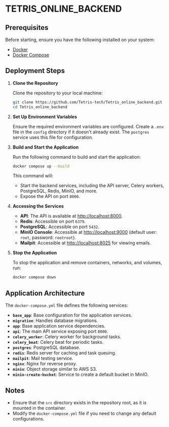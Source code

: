 # TETRIS_ONLINE_BACKEND

## Prerequisites

Before starting, ensure you have the following installed on your system:
- [Docker](https://www.docker.com/)
- [Docker Compose](https://docs.docker.com/compose/)

## Deployment Steps

1. **Clone the Repository**

   Clone the repository to your local machine:

   ```bash
   git clone https://github.com/Tetris-tech/Tetris_online_backend.git
   cd Tetris_online_backend
   ```

2. **Set Up Environment Variables**

   Ensure the required environment variables are configured. Create a `.env` file in the `config` directory if it doesn't already exist. The `postgres` service uses this file for configuration.

3. **Build and Start the Application**

   Run the following command to build and start the application:

   ```bash
   docker compose up --build
   ```

   This command will:
   - Start the backend services, including the API server, Celery workers, PostgreSQL, Redis, MinIO, and more.
   - Expose the API on port `8000`.

4. **Accessing the Services**

   - **API**: The API is available at [http://localhost:8000](http://localhost:8000).
   - **Redis**: Accessible on port `6379`.
   - **PostgreSQL**: Accessible on port `5432`.
   - **MinIO Console**: Accessible at [http://localhost:9000](http://localhost:9000) (default user: `root`, password: `rootroot`).
   - **Mailpit**: Accessible at [http://localhost:8025](http://localhost:8025) for viewing emails.

5. **Stop the Application**

   To stop the application and remove containers, networks, and volumes, run:

   ```bash
   docker compose down
   ```

## Application Architecture

The `docker-compose.yml` file defines the following services:

- **`base_app`**: Base configuration for the application services.
- **`migration`**: Handles database migrations.
- **`app`**: Base application service dependencies.
- **`api`**: The main API service exposing port `8000`.
- **`celery_worker`**: Celery worker for background tasks.
- **`celery_beat`**: Celery beat for periodic tasks.
- **`postgres`**: PostgreSQL database.
- **`redis`**: Redis server for caching and task queuing.
- **`mailpit`**: Mail testing service.
- **`nginx`**: Nginx for reverse proxy.
- **`minio`**: Object storage similar to AWS S3.
- **`minio-create-bucket`**: Service to create a default bucket in MinIO.

## Notes

- Ensure that the `src` directory exists in the repository root, as it is mounted in the container.
- Modify the `docker-compose.yml` file if you need to change any default configurations.
